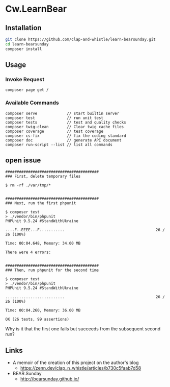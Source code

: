 # Cw.LearnBear

## Installation

```bash
git clone https://github.com/clap-and-whistle/learn-bearsunday.git
cd learn-bearsunday
composer install
```

## Usage

### Invoke Request

    composer page get /

### Available Commands

    composer serve             // start builtin server
    composer test              // run unit test
    composer tests             // test and quality checks
    composer twig-clean        // Clear twig cache files
    composer coverage          // test coverage
    composer cs-fix            // fix the coding standard
    composer doc               // generate API document
    composer run-script --list // list all commands

## open issue

```
#########################################
### First, delete temporary files

$ rm -rf ./var/tmp/*


#########################################
### Next, run the first phpunit

$ composer test
> ./vendor/bin/phpunit
PHPUnit 9.5.24 #StandWithUkraine

....F..EEEE...F...........                                        26 / 26 (100%)

Time: 00:04.648, Memory: 34.00 MB

There were 4 errors:


#########################################
### Then, run phpunit for the second time

$ composer test
> ./vendor/bin/phpunit
PHPUnit 9.5.24 #StandWithUkraine

..........................                                        26 / 26 (100%)

Time: 00:04.260, Memory: 36.00 MB

OK (26 tests, 99 assertions)
```

Why is it that the first one fails but succeeds from the subsequent second run?
    
## Links

- A memoir of the creation of this project on the author's blog
  - https://zenn.dev/clap_n_whistle/articles/b730c5faab7d58
- BEAR.Sunday
  - http://bearsunday.github.io/
